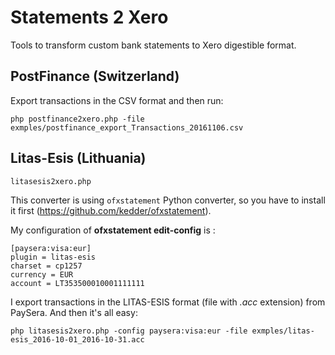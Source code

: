 # Statements 2 Xero
Tools to transform custom bank statements to Xero digestible format.

## PostFinance (Switzerland)
Export transactions in the CSV format and then run:

    php postfinance2xero.php -file exmples/postfinance_export_Transactions_20161106.csv

## Litas-Esis (Lithuania)

```litasesis2xero.php```

This converter is using ```ofxstatement``` Python converter, so you have to install it first (https://github.com/kedder/ofxstatement).
 
My configuration of __ofxstatement edit-config__ is :

    [paysera:visa:eur]
    plugin = litas-esis
    charset = cp1257
    currency = EUR
    account = LT353500010001111111

I export transactions in the LITAS-ESIS format (file with _.acc_ extension) from PaySera. And then it's all easy:

    php litasesis2xero.php -config paysera:visa:eur -file exmples/litas-esis_2016-10-01_2016-10-31.acc


